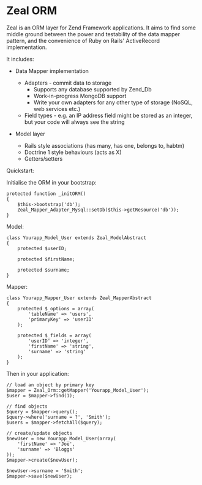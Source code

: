 Zeal ORM
========

Zeal is an ORM layer for Zend Framework applications. It aims to find some middle ground between the power and testability of the data mapper pattern, and the convenience of Ruby on Rails' ActiveRecord implementation.

It includes:

* Data Mapper implementation
    * Adapters - commit data to storage
        * Supports any database supported by Zend_Db
        * Work-in-progress MongoDB support
        * Write your own adapters for any other type of storage (NoSQL, web services etc.)
    * Field types - e.g. an IP address field might be stored as an integer, but your code will always see the string
    
* Model layer
    * Rails style associations (has many, has one, belongs to, habtm)
    * Doctrine 1 style behaviours (acts as X)
    * Getters/setters


Quickstart:

Initialise the ORM in your bootstrap:

    protected function _initORM()
    {
        $this->bootstrap('db');
        Zeal_Mapper_Adapter_Mysql::setDb($this->getResource('db'));
    }

Model:

    class Yourapp_Model_User extends Zeal_ModelAbstract
    {
        protected $userID;

        protected $firstName;

        protected $surname;
    }


Mapper:

    class Yourapp_Mapper_User extends Zeal_MapperAbstract
    {
        protected $_options = array(
            'tableName' => 'users',
            'primaryKey' => 'userID'
        );

        protected $_fields = array(
            'userID' => 'integer',
            'firstName' => 'string',
            'surname' => 'string'
        );
    }

Then in your application:

    // load an object by primary key
    $mapper = Zeal_Orm::getMapper('Yourapp_Model_User');
    $user = $mapper->find(1);

    // find objects
    $query = $mapper->query();
    $query->where('surname = ?', 'Smith');
    $users = $mapper->fetchAll($query);

    // create/update objects
    $newUser = new Yourapp_Model_User(array(
        'firstName' => 'Joe',
        'surname' => 'Bloggs'
    ));
    $mapper->create($newUser);

    $newUser->surname = 'Smith';
    $mapper->save($newUser);
